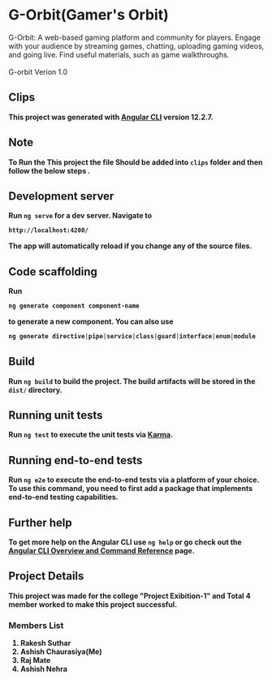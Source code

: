 # G-Orbit(Gamer's Orbit)
G-Orbit: A web-based gaming platform and community for players. Engage with your audience by streaming games, chatting, uploading gaming videos, and going live. Find useful materials, such as game walkthroughs.<br><br>
G-orbit Verion 1.0
## Clips
<b>This project was generated with [Angular CLI](https://github.com/angular/angular-cli) version 12.2.7.<b>
## Note 
To Run the This project the file Should be added into `clips` folder and then follow the below steps .
## Development server

Run `ng serve` for a dev server. Navigate to 
```bash
http://localhost:4200/
```
The app will automatically reload if you change any of the source files.

## Code scaffolding

Run
```bash
ng generate component component-name
```
to generate a new component. You can also use

```bash
ng generate directive|pipe|service|class|guard|interface|enum|module
``` 

## Build

Run `ng build` to build the project. The build artifacts will be stored in the `dist/` directory.

## Running unit tests

Run `ng test` to execute the unit tests via [Karma](https://karma-runner.github.io).

## Running end-to-end tests

Run `ng e2e` to execute the end-to-end tests via a platform of your choice. To use this command, you need to first add a package that implements end-to-end testing capabilities.

## Further help

To get more help on the Angular CLI use `ng help` or go check out the [Angular CLI Overview and Command Reference](https://angular.io/cli) page.



## Project Details 
This project was made for the college "Project Exibition-1" and Total 4 member worked to make this project successful.
### Members List
  1) Rakesh Suthar
  2) Ashish Chaurasiya(Me)
  3) Raj Mate
  4) Ashish Nehra
